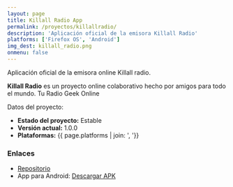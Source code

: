 ```yaml
---
layout: page
title: Killall Radio App
permalink: /proyectos/killallradio/
description: 'Aplicación oficial de la emisora Killall Radio'
platforms: ['Firefox OS', 'Android']
img_dest: killall_radio.png
onmenu: false
---
```


Aplicación oficial de la emisora online Killall radio.

**Killall Radio** es un proyecto online colaborativo hecho por amigos para todo el mundo. Tu Radio Geek Online

Datos del proyecto:

* **Estado del proyecto:** Estable
* **Versión actual:** 1.0.0
* **Plataformas:** {{ page.platforms | join: ', '}}

### Enlaces

* [Repositorio](https://github.com/son-link/killallradioapp)
* App para Android: [Descargar APK](https://www.dropbox.com/s/ncchf9z7249jh7z/killallradioapp-1.0.0.apk?dl=0)
